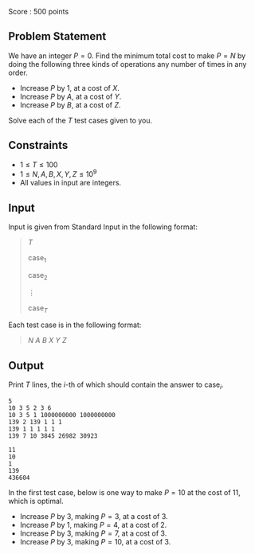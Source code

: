 Score : $500$ points

## Problem Statement

We have an integer $P=0$. Find the minimum total cost to make $P=N$ by doing the following three kinds of operations any number of times in any order.

- Increase $P$ by $1$, at a cost of $X$.
- Increase $P$ by $A$, at a cost of $Y$.
- Increase $P$ by $B$, at a cost of $Z$.

Solve each of the $T$ test cases given to you.

## Constraints

- $1 \le T \le 100$
- $1 \le N,A,B,X,Y,Z \le 10^9$
- All values in input are integers.

## Input

Input is given from Standard Input in the following format:

> $T$
> 
> $\mathrm{case}_1$
> 
> $\mathrm{case}_2$
> 
> $\vdots$
> 
> $\mathrm{case}_T$

Each test case is in the following format:

> $N\ A\ B\ X\ Y\ Z$

## Output

Print $T$ lines, the $i$-th of which should contain the answer to $\mathrm{case}_i$.

```input1
5
10 3 5 2 3 6
10 3 5 1 1000000000 1000000000
139 2 139 1 1 1
139 1 1 1 1 1
139 7 10 3845 26982 30923
```

```output1
11
10
1
139
436604
```

In the first test case, below is one way to make $P=10$ at the cost of $11$, which is optimal.

- Increase $P$ by $3$, making $P=3$, at a cost of $3$.
- Increase $P$ by $1$, making $P=4$, at a cost of $2$.
- Increase $P$ by $3$, making $P=7$, at a cost of $3$.
- Increase $P$ by $3$, making $P=10$, at a cost of $3$.